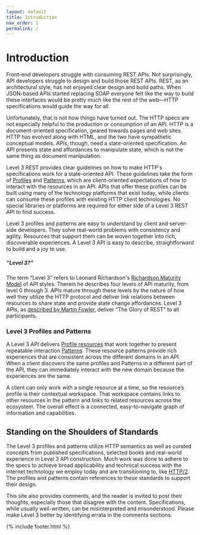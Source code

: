 ```yaml
---
layout: default
title: Introduction
nav_order: 1
permalink: /
---
```

# Introduction

Front-end developers struggle with consuming REST APIs. Not surprisingly, API developers struggle to design and build those REST APIs. REST, as an architectural style, has not enjoyed clear design and build paths. When JSON-based APIs started replacing SOAP everyone felt like the way to build these interfaces would be pretty much like the rest of the web—HTTP specifications would guide the way for all.

Unfortunately, that is not how things have turned out. The HTTP specs are not especially helpful to the production or consumption of an API. HTTP is a document-oriented specification, geared towards pages and web sites. HTTP has evolved along with HTML, and the two have sympathetic conceptual models. APIs, though, need a state-oriented specification. An API presents state and affordances to manipulate state, which is not the same thing as document manipulation.

Level 3 REST provides clear guidelines on how to make HTTP's specifications work for a state-oriented API. These guidelines take the form of [Profiles](profiles/profiles.md) and [Patterns](patterns/patterns.md), which are client-oriented expectations of how to interact with the resources in an API. APIs that offer these profiles can be built using many of the technology platforms that exist today, while clients can consume these profiles with existing HTTP client technologies. No special libraries or platforms are required for either side of a Level 3 REST API to find success.

Level 3 profiles and patterns are easy to understand by client and server-side developers. They solve real-world problems with consistency and agility. Resources that support them can be woven together into rich, discoverable experiences. A Level 3 API is easy to describe, straightforward to build and a joy to use.

##### “Level 3?”

The term “Level 3” refers to Leonard Richardson's [Richardson Maturity Model](https://www.crummy.com/writing/speaking/2008-QCon/act3.html) of API styles. Therein he describes four levels of API maturity, from level 0 through 3. APIs mature through these levels by the nature of how well they utilize the HTTP protocol and deliver link relations between resources to share state and provide state change affordances. Level 3 APIs, as [described by Martin Fowler](https://martinfowler.com/articles/richardsonMaturityModel.html), deliver “The Glory of REST” to all participants.

### Level 3 Profiles and Patterns

A Level 3 API delivers [Profile resources](profiles/profiles.md) that work together to present repeatable interaction [Patterns](patterns/patterns.md). These resource patterns provide rich experiences that are consistent across the different domains in an API. When a client discovers the same profiles and Patterns in a different part of the API, they can immediately interact with the new domain because the experiences are the same.

A client can only work with a single resource at a time, so the resource’s profile is their contextual workspace. That workspace contains links to other resources in the pattern and links to related resources across the ecosystem. The overall effect is a connected, easy-to-navigate graph of information and capabilities.

## Standing on the Shoulders of Standards

The Level 3 profiles and patterns utilize HTTP semantics as well as curated concepts from published specifications, selected books and real-world experience in Level 3 API construction. Much work was done to adhere to the specs to achieve broad applicability and technical success with the internet technology we employ today and are transitioning to, like [HTTP/2](https://http2.github.io/). The profiles and patterns contain references to these standards to support their design.

This site also provides comments, and the reader is invited to post their thoughts, especially those that disagree with the content. Specifications, while usually well-written, can be misinterpreted and misunderstood. Please make Level 3 better by identifying errata in the comments sections.

{% include footer.html %}